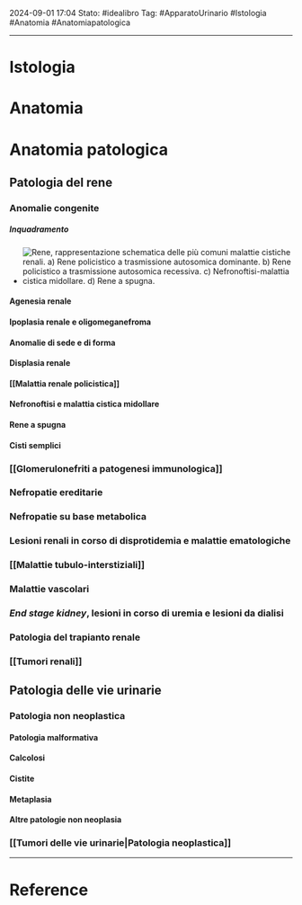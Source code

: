 2024-09-01 17:04
Stato: #idealibro 
Tag: #ApparatoUrinario #Istologia #Anatomia #Anatomiapatologica 

---
# Istologia

# Anatomia

# Anatomia patologica
## Patologia del rene
### Anomalie congenite
##### Inquadramento
- ![Rene, rappresentazione schematica delle più comuni malattie cistiche renali. a) Rene policistico a trasmissione autosomica dominante. b) Rene policistico a trasmissione autosomica recessiva. c) Nefronoftisi-malattia cistica midollare. d) Rene a spugna.](https://i.imgur.com/J9qNuPA.png)
#### Agenesia renale
#### Ipoplasia renale e oligomeganefroma
#### Anomalie di sede e di forma
#### Displasia renale
#### [[Malattia renale policistica]]
#### Nefronoftisi e malattia cistica midollare
#### Rene a spugna
#### Cisti semplici
### [[Glomerulonefriti a patogenesi immunologica]]
### Nefropatie ereditarie
### Nefropatie su base metabolica
### Lesioni renali in corso di disprotidemia e malattie ematologiche
### [[Malattie tubulo-interstiziali]]
### Malattie vascolari
### *End stage kidney*, lesioni in corso di uremia e lesioni da dialisi
### Patologia del trapianto renale
### [[Tumori renali]]
## Patologia delle vie urinarie
### Patologia non neoplastica
#### Patologia malformativa
#### Calcolosi
#### Cistite
#### Metaplasia
#### Altre patologie non neoplasia
### [[Tumori delle vie urinarie|Patologia neoplastica]]








---
# Reference
